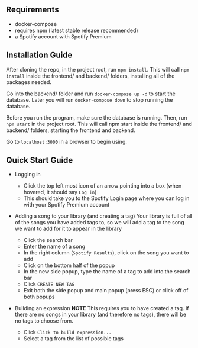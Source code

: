 Requirements
------------

* docker-compose
* requires npm (latest stable release recommended)
* a Spotify account with Spotify Premium

Installation Guide
------------------

After cloning the repo, in the project root, run `npm install`. This will call `npm install` inside the frontend/ and backend/ folders, installing all of the packages needed.

Go into the backend/ folder and run `docker-compose up -d` to start the database. Later you will run `docker-compose down` to stop running the database.

Before you run the program, make sure the database is running. Then, run `npm start` in the project root. This will call npm start inside the frontend/ and backend/ folders, starting the frontend and backend.

Go to `localhost:3000` in a browser to begin using.

Quick Start Guide
-----------------

* Logging in
    - Click the top left most icon of an arrow pointing into a box (when hovered, it should say `Log in`)
    - This should take you to the Spotify Login page where you can log in with your Spotify Premium account

* Adding a song to your library (and creating a tag)
    Your library is full of all of the songs you have added tags to, so we will add a tag to the song we want to add for it to appear in the library
    - Click the search bar
    - Enter the name of a song
    - In the right column (`Spotify Results`), click on the song you want to add
    - Click on the bottom half of the popup
    - In the new side popup, type the name of a tag to add into the search bar
    - Click `CREATE NEW TAG`
    - Exit both the side popup and main popup (press ESC) or click off of both popups
    
* Building an expression
    **NOTE** This requires you to have created a tag. If there are no songs in your library (and therefore no tags), there will be no tags to choose from.
    - Click `Click to build expression...`
    - Select a tag from the list of possible tags
